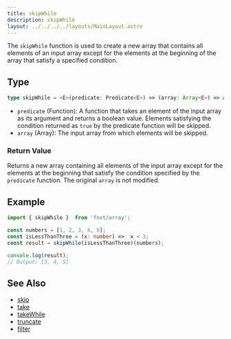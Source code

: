 ```yaml
---
title: skipWhile
description: skipWhile
layout: ../../../../layouts/MainLayout.astro
---
```

The `skipWhile` function is used to create a new array that contains 
all elements of an input array except for the elements at the
beginning of the array that satisfy a specified condition.

## Type

```ts
type skipWhile = <E>(predicate: Predicate<E>) => (array: Array<E>) => Array<E>
```

- `predicate` (Function): A function that takes an element of the input array as its argument and returns a boolean value. Elements satisfying the condition 
returned as `true` by the predicate function will be skipped.
- `array` (Array<T>): The input array from which elements will be skipped.

### Return Value

Returns a new array containing all elements of the input array except 
for the elements at the beginning that satisfy the condition specified by the `predicate` function. 
The original `array` is not modified.

## Example

```ts
import { skipWhile }  from 'fnxt/array';

const numbers = [1, 2, 3, 4, 5];
const isLessThanThree = (x: number) =>  x < 3;
const result = skipWhile(isLessThanThree)(numbers);

console.log(result);
// Output: [3, 4, 5]
```

## See Also
- [skip](../skip)
- [take](../take)
- [takeWhile](../takeWhile)
- [truncate](../truncate)
- [filter](../filter)